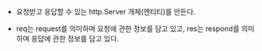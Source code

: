 - 요청받고 응답할 수 있는 http.Server 개체(엔티티)를 만든다.

- req는 request를 의미하며 요청에 관한 정보를 담고 있고, res는 respond를 의미하며 응답에 관한 정보를 담고 있다.